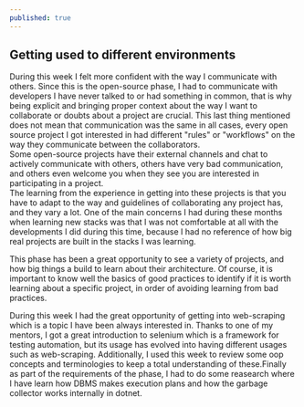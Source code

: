 ```yaml
---
published: true
---
```

## Getting used to different environments

During this week I felt more confident with the way I communicate with others. Since this is the open-source phase, I had to communicate with developers I have never talked to or had something in common, that is why being explicit and bringing proper context about the way I want to collaborate or doubts about a project are crucial. This last thing mentioned does not mean that communication was the same in all cases, every open source project I got interested in had different "rules" or "workflows" on the way they communicate between the collaborators.  
Some open-source projects have their external channels and chat to actively communicate with others, others have very bad communication, and others even welcome you when they see you are interested in participating in a project.  
The learning from the experience in getting into these projects is that you have to adapt to the way and guidelines of collaborating any project has, and they vary a lot. One of the main concerns I had during these months when learning new stacks was that I was not comfortable at all with the developments I did during this time, because I had no reference of how big real projects are built in the stacks I was learning.   

This phase has been a great opportunity to see a variety of projects, and how big things a build to learn about their architecture. Of course, it is important to know well the basics of good practices to identify if it is worth learning about a specific project, in order of avoiding learning from bad practices.  

During this week I had the great opportunity of getting into web-scraping which is a topic I have been always interested in. Thanks to one of my mentors, I got a great introduction to selenium which is a framework for testing automation, but its usage has evolved into having different usages such as web-scraping. Additionally, I used this week to review some oop concepts and terminologies to keep a total understanding of these.Finally as part of the requirements of the phase, I had to do some reasearch where I have learn how DBMS makes execution plans and how the garbage collector works internally in dotnet.  